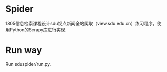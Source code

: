 # Spider
1805信息检索课程设计sdu视点新闻全站爬取（view.sdu.edu.cn）练习程序，使用Python的Scrapy库进行实现.
# Run way
Run sduspider/run.py.
